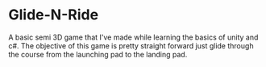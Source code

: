 # Glide-N-Ride
A basic semi 3D game that I've made while learning the basics of unity and c#. The objective of this game is pretty straight forward just glide through the course from the launching pad to the landing pad.
